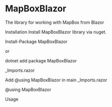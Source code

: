 # MapBoxBlazor
The library for working with MapBox from Blazor
     
Installation
Install MapBoxBlazor library via nuget.

Install-Package MapBoxBlazor

or

dotnet add package MapBoxBlazor

_Imports.razor

Add @using MapBoxBlazor in main _Imports.razor

@using MapBoxBlazor

Usage

<MapBoxView></MapBoxView>
